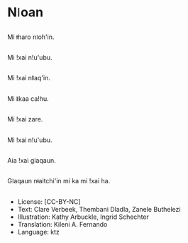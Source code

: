 # Nǀoan

##
Mi ǂharo nǀoh'in.

##
Mi ǃxai nǃu'ubu.

##
Mi ǃxai nǁaq'in.

##
Mi ǁkaa caǃhu.

##
Mi ǃxai zare.

##
Mi ǃxai nǃu'ubu.

##
Aia ǃxai gǀaqaun.

##
Gǀaqaun nǂaitchi'in mi ka mi ǃxai ha.

##
* License: [CC-BY-NC]
* Text: Clare Verbeek, Thembani Dladla, Zanele Buthelezi
* Illustration: Kathy Arbuckle, Ingrid Schechter
* Translation: Kileni A. Fernando
* Language: ktz
